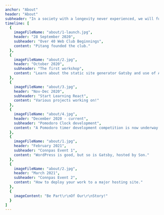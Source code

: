 ```yaml
---
anchor: "About"
header: "About"
subheader: "In a society with a longevity never experienced, we will fulfill our dream  and prosper by learning further. How about to strive together?"
timeline: [
  {
    imageFileName: "about/1-launch.jpg",
    header: "28 September 2020",
    subheader: "Over 40 Web Club Beginnings",
    content: "Pitang founded the club."
  },
  {
    imageFileName: "about/2.jpg",
    header: "October 2020",
    subheader: "The first workshop",
    content: "Learn about the static site generator Gatsby and use of AirTable."
  },
  {
    imageFileName: "about/3.jpg",
    header: "Nov-Dec 2020",
    subheader: "Start Learning React",
    content: "Various projects working on!"
  },
  {
    imageFileName: "about/4.jpg",
    header: "December 2020 - current",
    subheader: "Pomodoro Clock development",
    content: "A Pomodoro timer development competition is now underway."
  },
  {
    imageFileName: "about/1.jpg",
    header: "February 2021",
    subheader: "Connpas Event 1",
    content: "WordPress is good, but so is Gatsby, hosted by Son."
  },
  {
    imageFileName: "about/2.jpg",
    header: "March 2021",
    subheader: "Connpas Event 2",
    content: "How to deploy your work to a major hosting site."
  },
  {
    imageContent: "Be Part\r\nOf Our\r\nStory!"
  }
]
---
```

